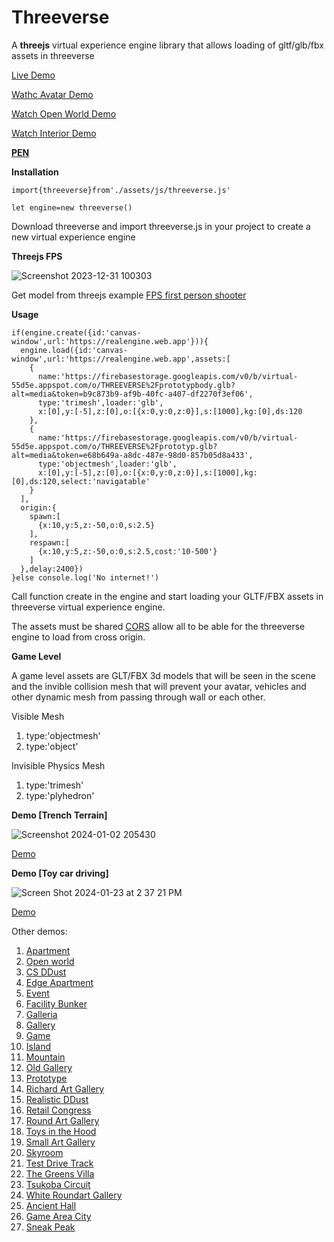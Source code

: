 # Threeverse
A **threejs** virtual experience engine library that allows loading of gltf/glb/fbx assets in threeverse

[Live Demo](https://theneoverse.web.app/#threeviewer&&crateria)

[Wathc Avatar Demo](https://youtu.be/qDLx9W53mRM)

[Watch Open World Demo](https://youtu.be/zMgGJ2GS_Yo)

[Watch Interior Demo](https://youtu.be/caIVZHEn6QI)

[**PEN**](https://codepen.io/VeinSyct/pen/gbOyawz)

**Installation**
  
    import{threeverse}from'./assets/js/threeverse.js'
  
    let engine=new threeverse()

Download threeverse and import threeverse.js in your project to create a new virtual experience engine

**Threejs FPS**

![Screenshot 2023-12-31 100303](https://github.com/VeinSyct/Threeverse/assets/106228791/02310a1f-8f4d-4c45-8c77-7b51c76cb63f)

Get model from threejs example [FPS first person shooter](https://threejs.org/examples/?q=fps#games_fps)

**Usage**

    if(engine.create({id:'canvas-window',url:'https://realengine.web.app'})){
      engine.load({id:'canvas-window',url:'https://realengine.web.app',assets:[
        {
          name:'https://firebasestorage.googleapis.com/v0/b/virtual-55d5e.appspot.com/o/THREEVERSE%2Fprototypbody.glb?alt=media&token=b9c873b9-af9b-40fc-a407-df2270f3ef06',
          type:'trimesh',loader:'glb',
          x:[0],y:[-5],z:[0],o:[{x:0,y:0,z:0}],s:[1000],kg:[0],ds:120
        },
        {
          name:'https://firebasestorage.googleapis.com/v0/b/virtual-55d5e.appspot.com/o/THREEVERSE%2Fprototyp.glb?alt=media&token=e68b649a-a8dc-487e-98d0-857b05d8a433',
          type:'objectmesh',loader:'glb',
          x:[0],y:[-5],z:[0],o:[{x:0,y:0,z:0}],s:[1000],kg:[0],ds:120,select:'navigatable'
        }
      ],
      origin:{
        spawn:[
          {x:10,y:5,z:-50,o:0,s:2.5}
        ],
        respawn:[
          {x:10,y:5,z:-50,o:0,s:2.5,cost:'10-500'}
        ]
      },delay:2400})
    }else console.log('No internet!')

Call function create in the engine and start loading your GLTF/FBX assets in threeverse virtual experience engine.

The assets must be shared [CORS](https://developer.mozilla.org/en-US/docs/Web/HTTP/CORS) allow all to be able for the threeverse engine to load from cross origin.

**Game Level**

A game level assets are GLT/FBX 3d models that will be seen in the scene and the invible collision mesh that will prevent your avatar, vehicles and other dynamic mesh from passing through wall or each other.

Visible Mesh
  1. type:'objectmesh'
  2. type:'object'

Invisible Physics Mesh
  1. type:'trimesh'
  2. type:'plyhedron'

**Demo [Trench Terrain]**

![Screenshot 2024-01-02 205430](https://github.com/VeinSyct/Threeverse/assets/106228791/7dacc71b-32d4-4673-9450-1864bb21c8f8)

[Demo](https://virtualtour.web.app/#tours=trenchterrain)

**Demo [Toy car driving]**

![Screen Shot 2024-01-23 at 2 37 21 PM](https://github.com/VeinSyct/Threeverse/assets/106228791/2c8dde8a-7ba7-43b3-be67-c7fb4507931f)

[Demo](https://virtualtour.web.app/#tours=rtih)

Other demos:

1. [Apartment](https://virtualtour.web.app/#tours=apartment)
2. [Open world](https://theneoverse.web.app/#threeviewer&&crateria)
3. [CS DDust](https://virtualtour.web.app/#tours=csddust)
4. [Edge Apartment](https://virtualtour.web.app/#tours=edge-apartment)
5. [Event](https://virtualtour.web.app/#tours=event)
6. [Facility Bunker](https://virtualtour.web.app/#tours=fb)
7. [Galleria](https://virtualtour.web.app/#tours=galleria)
8. [Gallery](https://virtualtour.web.app/#tours=gallery)
9. [Game](https://virtualtour.web.app/#tours=game)
10. [Island](https://virtualtour.web.app/#tours=island)
11. [Mountain](https://virtualtour.web.app/#tours=mountain)
12. [Old Gallery](https://virtualtour.web.app/#tours=old-gallery)
13. [Prototype](https://virtualtour.web.app/#tours=prototype)
14. [Richard Art Gallery](https://virtualtour.web.app/#tours=rag)
15. [Realistic DDust](https://virtualtour.web.app/#tours=realddust)
16. [Retail Congress](https://virtualtour.web.app/#tours=retailcongress)
17. [Round Art Gallery](https://virtualtour.web.app/#tours=round-art-gallery)
18. [Toys in the Hood](https://virtualtour.web.app/#tours=tih)
19. [Small Art Gallery](https://virtualtour.web.app/#tours=sag)
20. [Skyroom](https://virtualtour.web.app/#tours=skyroom)
21. [Test Drive Track](https://virtualtour.web.app/#tours=tdt)
22. [The Greens Villa](https://virtualtour.web.app/#tours=tgv)
23. [Tsukoba Circuit](https://virtualtour.web.app/#tours=tsukobacircuit)
24. [White Roundart Gallery](https://virtualtour.web.app/#tours=wrag)
25. [Ancient Hall](https://virtualtour.web.app/#tours=ancient-hall)
26. [Game Area City](https://virtualtour.web.app/#tours=gac)
27. [Sneak Peak](https://virtualtour.web.app/#tous=sneakpeak)

